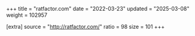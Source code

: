 +++
title = "ratfactor.com"
date = "2022-03-23"
updated = "2025-03-08"
weight = 102957

[extra]
source = "http://ratfactor.com/"
ratio = 98
size = 101
+++
